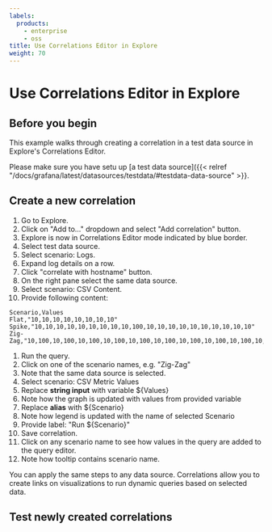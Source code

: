```yaml
---
labels:
  products:
    - enterprise
    - oss
title: Use Correlations Editor in Explore
weight: 70
---
```


# Use Correlations Editor in Explore

## Before you begin

This example walks through creating a correlation in a test data source in Explore's Correlations Editor. 

Please make sure you have setu up [a test data source]({{< relref "/docs/grafana/latest/datasources/testdata/#testdata-data-source" >}}. 


## Create a new correlation

1. Go to Explore.
1. Click on "Add to..." dropdown and select "Add correlation" button.
1. Explore is now in Correlations Editor mode indicated by blue border.
1. Select test data source.
1. Select scenario: Logs.
1. Expand log details on a row.
1. Click "correlate with hostname" button.
1. On the right pane select the same data source.
1. Select scenario: CSV Content.
1. Provide following content:

```csv
Scenario,Values
Flat,"10,10,10,10,10,10,10,10"
Spike,"10,10,10,10,10,10,10,10,10,100,10,10,10,10,10,10,10,10,10,10"
Zig-Zag,"10,100,10,100,10,100,10,100,10,100,10,100,10,100,10,100,10,100,10,100,10,100"
```

1. Run the query.
1. Click on one of the scenario names, e.g. "Zig-Zag"
1. Note that the same data source is selected.
1. Select scenario: CSV Metric Values
1. Replace **string input** with variable ${Values}
1. Note how the graph is updated with values from provided variable
1. Replace **alias** with ${Scenario}
1. Note how legend is updated with the name of selected Scenario
1. Provide label: "Run ${Scenario}"
1. Save correlation.
1. Click on any scenario name to see how values in the query are added to the query editor.
1. Note how tooltip contains scenario name.

You can apply the same steps to any data source. Correlations allow you to create links on visualizations to run dynamic queries based on selected data. 

## Test newly created correlations
